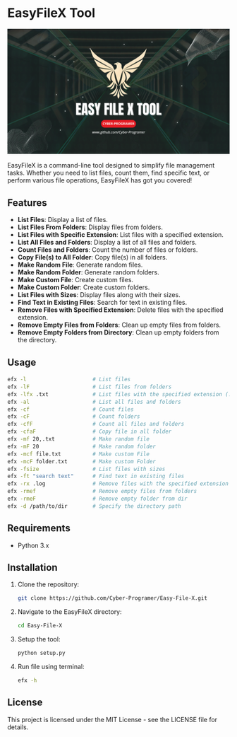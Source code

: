 # EasyFileX Tool

![EasyFileX Logo](logo.png)

EasyFileX is a command-line tool designed to simplify file management tasks. Whether you need to list files, count them, find specific text, or perform various file operations, EasyFileX has got you covered!

## Features

- **List Files**: Display a list of files.
- **List Files From Folders**: Display files from folders.
- **List Files with Specific Extension**: List files with a specified extension.
- **List All Files and Folders**: Display a list of all files and folders.
- **Count Files and Folders**: Count the number of files or folders.
- **Copy File(s) to All Folder**: Copy file(s) in all folders.
- **Make Random File**: Generate random files.
- **Make Random Folder**: Generate random folders.
- **Make Custom File**: Create custom files.
- **Make Custom Folder**: Create custom folders.
- **List Files with Sizes**: Display files along with their sizes.
- **Find Text in Existing Files**: Search for text in existing files.
- **Remove Files with Specified Extension**: Delete files with the specified extension.
- **Remove Empty Files from Folders**: Clean up empty files from folders.
- **Remove Empty Folders from Directory**: Clean up empty folders from the directory.

## Usage

```bash
efx -l                     # List files
efx -lF                    # List files from folders
efx -lfx .txt              # List files with the specified extension (.txt)
efx -al                    # List all files and folders
efx -cf                    # Count files
efx -cF                    # Count folders
efx -cfF                   # Count all files and folders
efx -cfaF                  # Copy file in all folder
efx -mf 20,.txt            # Make random file
efx -mF 20                 # Make random folder
efx -mcf file.txt          # Make custom File
efx -mcF folder.txt        # Make custom Folder
efx -fsize                 # List files with sizes
efx -ft "search text"      # Find text in existing files
efx -rx .log               # Remove files with the specified extension (.log)
efx -rmef                  # Remove empty files from folders
efx -rmeF                  # Remove empty folder from dir
efx -d /path/to/dir        # Specify the directory path

```

## Requirements

- Python 3.x

## Installation

1. Clone the repository:
    
    ```bash
    git clone https://github.com/Cyber-Programer/Easy-File-X.git
    ```

2. Navigate to the EasyFileX directory:
    
    ```bash
    cd Easy-File-X
    ```

3. Setup the tool:

    ```bash
    python setup.py
    ```

4. Run file using terminal:
    
    ```bash
    efx -h
    ```


## License

This project is licensed under the MIT License - see the LICENSE file for details.